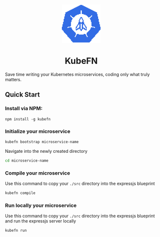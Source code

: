 <p align="center">
  <img src="./assets/Kubefn.gif" height="128">
  <h1 align="center">KubeFN</h1>
</p>

Save time writing your Kubernetes microservices, coding only what truly matters.

## Quick Start

### Install via NPM:

```
npm install -g kubefn
```

### Initialize your microservice

```bash
kubefn bootstrap microservice-name
```

Navigate into the newly created directory

```bash
cd microservice-name
```

### Compile your microservice

Use this command to copy your `./src` directory into the expressjs blueprint

```bash
kubefn compile
```

### Run locally your microservice

Use this command to copy your `./src` directory into the expressjs blueprint and run the expressjs server locally

```bash
kubefn run
```
